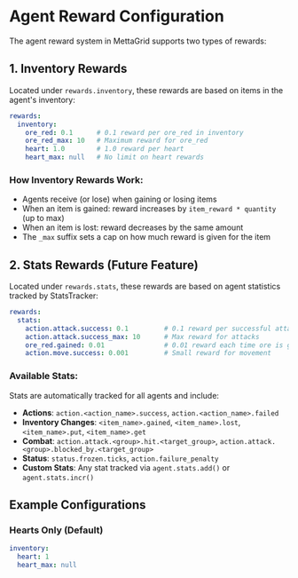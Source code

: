 # Agent Reward Configuration

The agent reward system in MettaGrid supports two types of rewards:

## 1. Inventory Rewards
Located under `rewards.inventory`, these rewards are based on items in the agent's inventory:

```yaml
rewards:
  inventory:
    ore_red: 0.1      # 0.1 reward per ore_red in inventory
    ore_red_max: 10   # Maximum reward for ore_red
    heart: 1.0        # 1.0 reward per heart
    heart_max: null   # No limit on heart rewards
```

### How Inventory Rewards Work:
- Agents receive (or lose) when gaining or losing items
- When an item is gained: reward increases by `item_reward * quantity` (up to max)
- When an item is lost: reward decreases by the same amount
- The `_max` suffix sets a cap on how much reward is given for the item

## 2. Stats Rewards (Future Feature)
Located under `rewards.stats`, these rewards are based on agent statistics tracked by StatsTracker:

```yaml
rewards:
  stats:
    action.attack.success: 0.1         # 0.1 reward per successful attack
    action.attack.success_max: 10      # Max reward for attacks
    ore_red.gained: 0.01               # 0.01 reward each time ore is gained
    action.move.success: 0.001         # Small reward for movement
```

### Available Stats:
Stats are automatically tracked for all agents and include:
- **Actions**: `action.<action_name>.success`, `action.<action_name>.failed`
- **Inventory Changes**: `<item_name>.gained`, `<item_name>.lost`, `<item_name>.put`, `<item_name>.get`
- **Combat**: `action.attack.<group>.hit.<target_group>`, `action.attack.<group>.blocked_by.<target_group>`
- **Status**: `status.frozen.ticks`, `action.failure_penalty`
- **Custom Stats**: Any stat tracked via `agent.stats.add()` or `agent.stats.incr()`

## Example Configurations

### Hearts Only (Default)
```yaml
inventory:
  heart: 1
  heart_max: null
```

